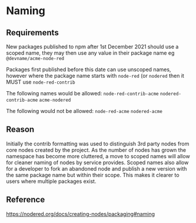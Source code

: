 # Naming

## Requirements
New packages published to npm after 1st December 2021 should use a scoped name, they may then use any value in their package name eg `@devname/acme-node-red`

Packages first published before this date can use unscoped names, however where the package name starts with `node-red` (or `nodered` then it MUST use `node-red-contrib`

The following names would be allowed:
`node-red-contrib-acme`
`nodered-contrib-acme`
`acme-nodered`

The following would not be allowed:
`node-red-acme`
`nodered-acme`

## Reason
Initially the contrib formatting was used to distinguish 3rd party nodes from core nodes created by the project.
As the number of nodes has grown the namespace has become more cluttered, a move to scoped names will allow for cleaner naming of nodes by service provides.
Scoped names also allow for a developer to fork an abandoned node and publish a new version with the same package name but within their scope. This makes it clearer to users where multiple packages exist.

## Reference


https://nodered.org/docs/creating-nodes/packaging#naming
